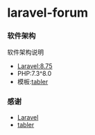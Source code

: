 # laravel-forum

### 软件架构
软件架构说明
- [Laravel:8.75](https://github.com/laravel)
- PHP:7.3^8.0
- 模板:[tabler](https://github.com/tabler/tabler)
### 感谢
- [Laravel](https://github.com/laravel)
- [tabler](https://github.com/tabler/tabler)
